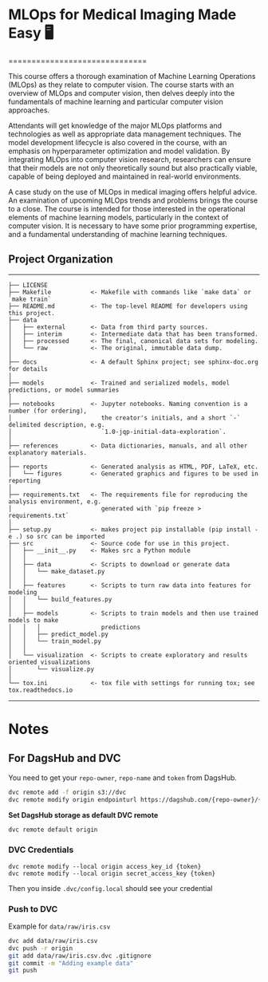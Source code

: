 # MLOps for Medical Imaging Made Easy 🖥️
==============================

This course offers a thorough examination of Machine Learning Operations (MLOps) as they relate to computer vision. The course starts with an overview of MLOps and computer vision, then delves deeply into the fundamentals of machine learning and particular computer vision approaches. 

Attendants will get knowledge of the major MLOps platforms and technologies as well as appropriate data management techniques. The model development lifecycle is also covered in the course, with an emphasis on hyperparameter optimization and model validation. By integrating MLOps into computer vision research, researchers can ensure that their models are not only theoretically sound but also practically viable, capable of being deployed and maintained in real-world environments.

A case study on the use of MLOps in medical imaging offers helpful advice. An examination of upcoming MLOps trends and problems brings the course to a close. The course is intended for those interested in the operational elements of machine learning models, particularly in the context of computer vision. It is necessary to have some prior programming expertise, and a fundamental understanding of machine learning techniques.


## Project Organization
------------

    ├── LICENSE
    ├── Makefile           <- Makefile with commands like `make data` or `make train`
    ├── README.md          <- The top-level README for developers using this project.
    ├── data
    │   ├── external       <- Data from third party sources.
    │   ├── interim        <- Intermediate data that has been transformed.
    │   ├── processed      <- The final, canonical data sets for modeling.
    │   └── raw            <- The original, immutable data dump.
    │
    ├── docs               <- A default Sphinx project; see sphinx-doc.org for details
    │
    ├── models             <- Trained and serialized models, model predictions, or model summaries
    │
    ├── notebooks          <- Jupyter notebooks. Naming convention is a number (for ordering),
    │                         the creator's initials, and a short `-` delimited description, e.g.
    │                         `1.0-jqp-initial-data-exploration`.
    │
    ├── references         <- Data dictionaries, manuals, and all other explanatory materials.
    │
    ├── reports            <- Generated analysis as HTML, PDF, LaTeX, etc.
    │   └── figures        <- Generated graphics and figures to be used in reporting
    │
    ├── requirements.txt   <- The requirements file for reproducing the analysis environment, e.g.
    │                         generated with `pip freeze > requirements.txt`
    │
    ├── setup.py           <- makes project pip installable (pip install -e .) so src can be imported
    ├── src                <- Source code for use in this project.
    │   ├── __init__.py    <- Makes src a Python module
    │   │
    │   ├── data           <- Scripts to download or generate data
    │   │   └── make_dataset.py
    │   │
    │   ├── features       <- Scripts to turn raw data into features for modeling
    │   │   └── build_features.py
    │   │
    │   ├── models         <- Scripts to train models and then use trained models to make
    │   │   │                 predictions
    │   │   ├── predict_model.py
    │   │   └── train_model.py
    │   │
    │   └── visualization  <- Scripts to create exploratory and results oriented visualizations
    │       └── visualize.py
    │
    └── tox.ini            <- tox file with settings for running tox; see tox.readthedocs.io


--------

# Notes

## For DagsHub and DVC
You need to get your `repo-owner`, `repo-name` and `token` from DagsHub.
```bash
dvc remote add -f origin s3://dvc
dvc remote modify origin endpointurl https://dagshub.com/{repo-owner}/{repo-name}.s3
```

**Set DagsHub storage as default DVC remote**
```bash
dvc remote default origin
```

### DVC Credentials
```
dvc remote modify --local origin access_key_id {token}
dvc remote modify --local origin secret_access_key {token}
```
Then you inside `.dvc/config.local` should see your credential

### Push to DVC
Example for `data/raw/iris.csv`

```bash
dvc add data/raw/iris.csv
dvc push -r origin
git add data/raw/iris.csv.dvc .gitignore
git commit -m "Adding example data"
git push
```
